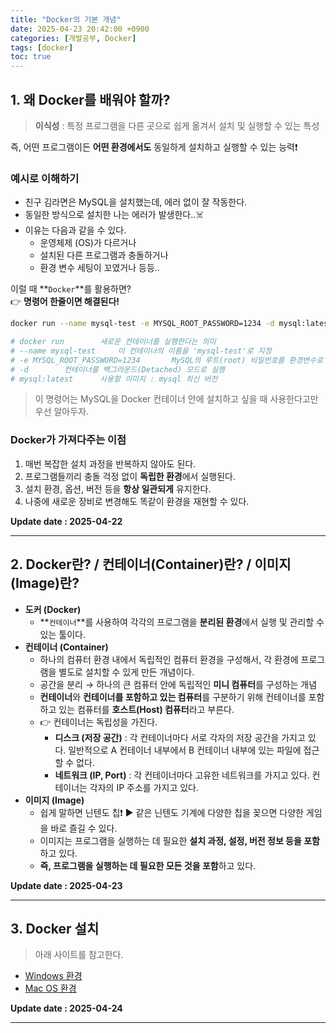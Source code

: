```yaml
---
title: "Docker의 기본 개념"
date: 2025-04-23 20:42:00 +0900
categories: [개발공부, Docker]
tags: [docker]
toc: true
---
```


## **1. 왜 Docker를 배워야 할까?**

> **이식성** : 특정 프로그램을 다른 곳으로 쉽게 옮겨서 설치 및 실행할 수 있는 특성  

즉, 어떤 프로그램이든 **어떤 환경에서도** 동일하게 설치하고 실행할 수 있는 능력❗

### **예시로 이해하기**

- 친구 김라면은 MySQL을 설치했는데, 에러 없이 잘 작동한다.
- 동일한 방식으로 설치한 나는 에러가 발생한다..☠️
- 이유는 다음과 같을 수 있다.
  - 운영체제 (OS)가 다르거나
  - 설치된 다른 프로그램과 충돌하거나
  - 환경 변수 세팅이 꼬였거나 등등..

이럴 때 **`Docker`**를 활용하면?  
👉 **명령어 한줄이면 해결된다!**

```bash
docker run --name mysql-test -e MYSQL_ROOT_PASSWORD=1234 -d mysql:latest

# docker run        새로운 컨테이너를 실행한다는 의미
# --name mysql-test     이 컨테이너의 이름을 'mysql-test'로 지정
# -e MYSQL_ROOT_PASSWORD=1234       MySQL의 루트(root) 비밀번호를 환경변수로 지정 (예시는 1234)
# -d        컨테이너를 백그라운드(Detached) 모드로 실행
# mysql:latest      사용할 이미지 : mysql 최신 버전
```
> 이 명령어는 MySQL을 Docker 컨테이너 안에 설치하고 싶을 때 사용한다고만 우선 알아두자.

### **Docker가 가져다주는 이점**

1. 매번 복잡한 설치 과정을 반복하지 않아도 된다.
2. 프로그램들끼리 충돌 걱정 없이 **독립한 환경**에서 실행된다.
3. 설치 환경, 옵션, 버전 등을 **항상 일관되게** 유지한다.
4. 나중에 새로운 장비로 변경해도 똑같이 환경을 재현할 수 있다.

**Update date : 2025-04-22**

---

## **2. Docker란? / 컨테이너(Container)란? / 이미지(Image)란?**

- **도커 (Docker)**
  - **`컨테이너`**를 사용하여 각각의 프로그램을 **분리된 환경**에서 실행 및 관리할 수 있는 툴이다.
- **컨테이너 (Container)**
  - 하나의 컴퓨터 환경 내에서 독립적인 컴퓨터 환경을 구성해서, 각 환경에 프로그램을 별도로 설치할 수 있게 만든 개념이다.
  - 공간을 분리 → 하나의 큰 컴퓨터 안에 독립적인 **미니 컴퓨터**를 구성하는 개념
  - **컨테이너**와 **컨테이너를 포함하고 있는 컴퓨터**를 구분하기 위해 컨테이너를 포함하고 있는 컴퓨터를 **호스트(Host) 컴퓨터**라고 부른다.
  - 👉 컨테이너는 독립성을 가진다.
    - **디스크 (저장 공간)** : 각 컨테이너마다 서로 각자의 저장 공간을 가지고 있다. 일반적으로 A 컨테이너 내부에서 B 컨테이너 내부에 있는 파일에 접근할 수 없다.
    - **네트워크 (IP, Port)** : 각 컨테이너마다 고유한 네트워크를 가지고 있다. 컨테이너는 각자의 IP 주소를 가지고 있다.
- **이미지 (Image)**
  - 쉽게 말하면 닌텐도 칩❗ ▶ 같은 닌텐도 기계에 다양한 칩을 꽂으면 다양한 게임을 바로 즐길 수 있다.
  - 이미지는 프로그램을 실행하는 데 필요한 **설치 과정, 설정, 버전 정보 등을 포함**하고 있다.
  - **즉, 프로그램을 실행하는 데 필요한 모든 것을 포함**하고 있다.

**Update date : 2025-04-23**

---

## **3. Docker 설치**

> 아래 사이트를 참고한다.

- [Windows 환경](https://myanjini.tistory.com/entry/%EC%9C%88%EB%8F%84%EC%9A%B0%EC%97%90-%EB%8F%84%EC%BB%A4-%EB%8D%B0%EC%8A%A4%ED%81%AC%ED%83%91-%EC%84%A4%EC%B9%98)
- [Mac OS 환경](https://happylie.tistory.com/78)

**Update date : 2025-04-24**

---
